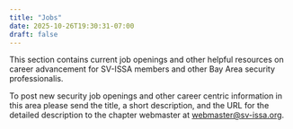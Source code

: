 ```yaml
---
title: "Jobs"
date: 2025-10-26T19:30:31-07:00
draft: false
---
```


This section contains current job openings and other helpful resources on career advancement for SV-ISSA members and other Bay Area security professionalis.

To post new security job openings and other career centric information in this area please send the title, a short description, and the URL for the detailed description to the chapter webmaster at webmaster@sv-issa.org.